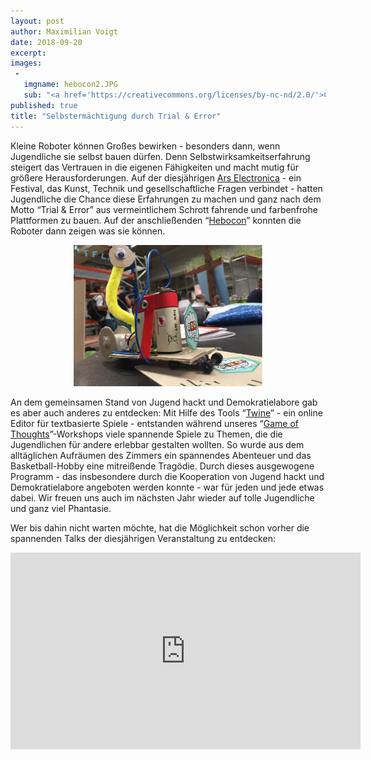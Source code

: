```yaml
---
layout: post
author: Maximilian Voigt
date: 2018-09-20
excerpt:
images:
 -
   imgname: hebocon2.JPG
   sub: "<a href='https://creativecommons.org/licenses/by-nc-nd/2.0/'>CC BY-NC-ND 2.0</a>, Foto: Ars Electronica"
published: true
title: "Selbstermächtigung durch Trial & Error"
---
```


Kleine Roboter können Großes bewirken - besonders dann, wenn Jugendliche sie selbst bauen dürfen. Denn Selbstwirksamkeitserfahrung steigert das Vertrauen in die eigenen Fähigkeiten und macht mutig für größere Herausforderungen.
Auf der diesjährigen [Ars Electronica](https://ars.electronica.art/error/de/) - ein Festival, das Kunst, Technik und gesellschaftliche Fragen verbindet - hatten Jugendliche die Chance diese Erfahrungen zu machen und ganz nach dem Motto “Trial & Error” aus vermeintlichem Schrott fahrende und farbenfrohe Plattformen zu bauen. Auf der anschließenden “[Hebocon](https://ars.electronica.art/error/de/hebocon/)” konnten die Roboter dann zeigen was sie können.

<center><img src="/assets/blog/hebocon1.JPG" alt="Hebocon Teilnehmer" width="60%"></center>

An dem gemeinsamen Stand von Jugend hackt und Demokratielabore gab es aber auch anderes zu entdecken: Mit Hilfe des Tools “[Twine](http://twinery.org/)” - ein online Editor für textbasierte Spiele - entstanden während unseres “[Game of Thoughts](https://demokratielabore.de/workshops/game-of-thoughts/)”-Workshops viele spannende Spiele zu Themen, die die Jugendlichen für andere erlebbar gestalten wollten. So wurde aus dem alltäglichen Aufräumen des Zimmers ein spannendes Abenteuer und das Basketball-Hobby eine mitreißende Tragödie.
Durch dieses ausgewogene Programm - das insbesondere durch die Kooperation von Jugend hackt und Demokratielabore angeboten werden konnte - war für jeden und jede etwas dabei. Wir freuen uns auch im nächsten Jahr wieder auf tolle Jugendliche und ganz viel Phantasie.

Wer bis dahin nicht warten möchte, hat die Möglichkeit schon vorher die spannenden Talks der diesjährigen Veranstaltung zu entdecken:

<iframe width="560" height="315" src="https://www.youtube-nocookie.com/embed/videoseries?list=PLKrmQr-thTw6aEOPMSC_p32zgL9W57lGD" frameborder="0" allow="autoplay; encrypted-media" allowfullscreen></iframe>
